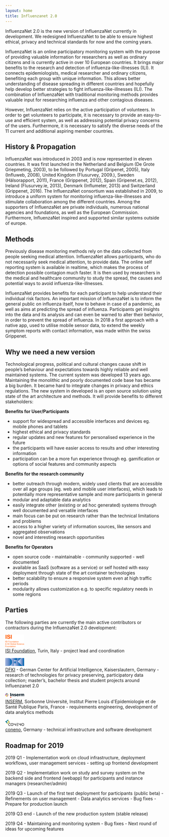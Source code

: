 ```yaml
---
layout: home
title: Influenzanet 2.0
---
```


InfluenzaNet 2.0 is the new version of InfluenzaNet currently in development. We redesigned InfluenzaNet to be able to ensure highest ethical, privacy and technical standards for now and the coming years.

InfluenzaNet is an online participatory monitoring system with the purpose of providing valuable information for researchers as well as ordinary citizens and is currently active in over 10 European countries. It brings major benefits to the research and detection of influenza-like-illnesses (ILI). It connects epidemiologists, medical researcher and ordinary citizens, benefiting each group with unique information. This allows better understanding of disease spreading in different countries and hopefully help develop better strategies to fight influenza-like-illnesses (ILI). The combination of InfluenzaNet with traditional monitoring methods provides valuable input for researching influenza and other contagious diseases.

However, InfluenzaNet relies on the active participation of volunteers. In order to get volunteers to participate, it is necessary to provide an  easy-to-use and efficient system, as well as addressing potential privacy concerns of the users. Furthermore, it is necessary to satisfy the diverse needs of the 11 current and additional aspiring member countries.

## History & Propagation

InfluenzaNet was introduced in 2003 and is now represented in eleven countries. It was first launched in the Netherland and Belgium (De Grote Griepmeting, 2003), to be followed by Portugal (Gripenet, 2005), Italy (Influweb, 2008), United Kingdom (Flusurvey, 2009.), Sweden (Hälsorapport, 2011), France (Grippenet, 2012), Spain (Gripenet.es, 2012), Ireland (Flusurvey.ie, 2013), Denmark (Influmeter, 2013) and Switzerland (Grippenet, 2016). The InfluenzaNet consortium was established in 2009, to introduce a uniform system for monitoring influenza-like-illnesses and stimulate collaboration among the different countries. Among the supporters of InfluenzaNet are private individuals, numerous national agencies and foundations, as well as the European Commission. Furthermore, InfluenzaNet inspired and supported similar systems outside of europe.

## Methods

Previously disease monitoring methods rely on the data collected from people seeking medical attention. InfluenzaNet allows participants, who do not necessarily seek medical attention, to provide data. The online self reporting system is available in realtime, which makes the process of detection possible contagion much faster.
It is then used by researchers in the medical and healthcare community to study the spread, the causes and potential ways to avoid influenza-like-illnesses.

InfluenzaNet provides benefits for each participant to help understand their individual risk factors. An important mission of InfluenzaNet is to inform the general public on influenza itself, how to behave in case of a pandemic, as well as aims at predicting the spread of influenza. Participants get insights into the data and its analysis and can even be warned to alter their behavior, in order to prevent the spread of influenza.
In 2018 a first approach with a native app, used to utilise mobile sensor data, to extend the weekly symptom reports with contact information, was made within the swiss Grippenet.

## Why we need a new version

Technological progress, political and cultural changes cause shift in people’s behaviour and expectations towards highly reliable and well maintained systems.
The current system was developed 13 years ago. Maintaining the monolithic and poorly documented code base has became a big burden. It became hard to integrate changes in privacy and ethics regulations.
The new system in developed is an open source solution using state of the art architecture and methods. It will provide benefits to different stakeholders:

**Benefits for User/Participants**
* support for widespread and accessible interfaces and devices eg. mobile phones and tablets
* highest ethical and privacy standards
* regular updates and new features for personalised experience in the future
* the participants will have easier access to results and other interesting information
* participation can be a more fun experience through eg. gamification or options of social features and community aspects

**Benefits for the research community**
* better outreach through modern, widely used clients that are accessible over all age groups (eg. web and mobile user interfaces), which leads to potentially more representative sample and more participants in general
* modular and adaptable data analytics
* easily integrate other (existing or ad hoc generated) systems through well documented and versatile interfaces
* main focus can be put on research rather than the technical limitations and problems
* access to a higher variety of information sources, like sensors and aggregated observations
* novel and interesting research opportunities

**Benefits for Operators**
* open source code - maintainable - community supported - well documented
* available as SaaS (software as a service) or self hosted with easy deployment through state of the art container technologies
* better scalability to ensure a responsive system even at high traffic periods
* modularity allows customization e.g. to specific regulatory needs in some regions

## Parties
The following parties are currently the main active contributors or contractors during the InfluenzaNet 2.0 development:

<!--
<div class="row" style="margin-top: 10px; margin-bottom: 15px">
  <div class="col-sm-3 text-center"><img src="./assets/images/logo_isi.svg" alt="ISI Logo" style="max-height:40px;"></div>
  <div class="col-sm-3 text-center"><img src="./assets/images/logo_dfki.png" alt="DFKI Logo" style="max-height:40px;"></div>
  <div class="col-sm-3 text-center"><img src="./assets/images/logo_inserm.png" alt="Inserm Logo" style="max-height:40px;"></div>
  <div class="col-sm-3 text-center"><img src="./assets/images/logo_coneno.png" alt="Coneno Logo" style="max-height:40px;"></div>
</div>

* <a href="https://www.isi.it/en/home" target="_blank">ISI Foundation</a>, Turin, Italy - *project lead and coordination*
* <a href="https://www.dfki.de/en/web/" target="_blank">DFKI</a> - German Center for Artificial Intelligence, Kaiserslautern, Germany -  *research of technologies for privacy preserving, participatory data collection; master’s, bachelor thesis and student projects around Influenzanet 2.0*
* <a href="https://www.inserm.fr/en" target="_blank">INSERM</a>, Sorbonne Université, Institut Pierre Louis d'Epidemiologie et de Santé Publique Paris, France - *requirements engineering, development of data analytics methods*
* <a href="https://coneno.com)" target="_blank">coneno</a>, Germany - *technical infrastructure and software development*
-->

<div class="row" style="margin-bottom: 15px;">
  <div class="col-sm-2">
    <img src="./assets/images/logo_isi.svg" alt="ISI Logo" style="max-height:40px; max-width: 60px;">
  </div>
  <div class="col-sm-10">
   <a href="https://www.isi.it/en/home" target="_blank">ISI Foundation</a>, Turin, Italy - project lead and coordination
  </div>
</div>
<div class="row" style="margin-bottom: 15px;">
  <div class="col-sm-2">
    <img src="./assets/images/logo_dfki.png" alt="DFKI Logo" style="max-height:40px; max-width: 60px;">
  </div>
  <div class="col-sm-10">
     <a href="https://www.dfki.de/en/web/" target="_blank">DFKI</a> - German Center for Artificial Intelligence, Kaiserslautern, Germany -  research of technologies for privacy preserving, participatory data collection; master’s, bachelor thesis and student projects around Influenzanet 2.0
  </div>
</div>
<div class="row" style="margin-bottom: 15px;">
  <div class="col-sm-2">
    <img src="./assets/images/logo_inserm.png" alt="Inserm Logo" style="max-height:40px; max-width: 60px;">
  </div>
  <div class="col-sm-10">
     <a href="https://www.inserm.fr/en" target="_blank">INSERM</a>, Sorbonne Université, Institut Pierre Louis d'Epidemiologie et de Santé Publique Paris, France - requirements engineering, development of data analytics methods
  </div>
</div>
<div class="row" style="margin-bottom: 25px;">
  <div class="col-sm-2">
    <img src="./assets/images/logo_coneno.png" alt="Coneno Logo" style="max-height:40px; max-width: 60px;">
  </div>
  <div class="col-sm-10">
   <a href="https://coneno.com)" target="_blank">coneno</a>, Germany - technical infrastructure and software development
  </div>
</div>


## Roadmap for 2019
2019 Q1 - Implementation work on cloud infrastructure, deployment workflows, user management services - setting up frontend development

2019 Q2 - Implementation work on study and survey system on the backend side and frontend (webapp) for participants and instance managers (researcher/admin)

2019 Q3 - Launch of the first test deployment for participants (public beta) - Refinements on user management - Data analytics services - Bug fixes - Prepare for production launch

2019 Q3 end - Launch of the new production system (stable release)

2019 Q4 - Maintaining and monitoring system - Bug fixes - Next round of ideas for upcoming features
